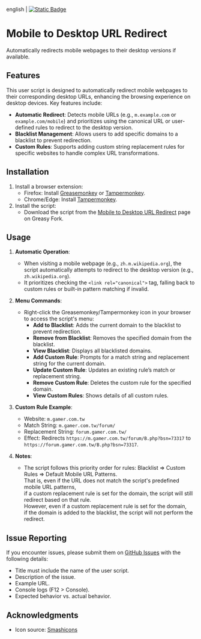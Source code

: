 english | [![Static Badge](https://img.shields.io/badge/lang-zh_tw-green)](https://github.com/Max46656/EverythingInGreasyFork/blob/main/%E4%BF%AE%E8%A3%9C%E7%A8%8B%E5%BC%8F/Mobile%20to%20Desktop%20URL%20Redirect/README.zh-Hant.md)

# Mobile to Desktop URL Redirect

Automatically redirects mobile webpages to their desktop versions if available.

## Features

This user script is designed to automatically redirect mobile webpages to their corresponding desktop URLs, enhancing the browsing experience on desktop devices. Key features include:

- **Automatic Redirect**: Detects mobile URLs (e.g., `m.example.com` or `example.com/mobile`) and prioritizes using the canonical URL or user-defined rules to redirect to the desktop version.
- **Blacklist Management**: Allows users to add specific domains to a blacklist to prevent redirection.
- **Custom Rules**: Supports adding custom string replacement rules for specific websites to handle complex URL transformations.

## Installation

1. Install a browser extension:
   - Firefox: Install [Greasemonkey](https://addons.mozilla.org/en-US/firefox/addon/greasemonkey/) or [Tampermonkey](https://addons.mozilla.org/en-US/firefox/addon/tampermonkey/).
   - Chrome/Edge: Install [Tampermonkey](https://chrome.google.com/webstore/detail/tampermonkey/dhdgffkkebhmkfjojejmpbldmpobfkfo).
2. Install the script:
   - Download the script from the [Mobile to Desktop URL Redirect](https://greasyfork.org/en/scripts/548125-mobile-to-desktop-url-redirect) page on Greasy Fork.

## Usage

1. **Automatic Operation**:
   - When visiting a mobile webpage (e.g., `zh.m.wikipedia.org`), the script automatically attempts to redirect to the desktop version (e.g., `zh.wikipedia.org`).
   - It prioritizes checking the `<link rel="canonical">` tag, falling back to custom rules or built-in pattern matching if invalid.

2. **Menu Commands**:
   - Right-click the Greasemonkey/Tampermonkey icon in your browser to access the script's menu:
     - **Add to Blacklist**: Adds the current domain to the blacklist to prevent redirection.
     - **Remove from Blacklist**: Removes the specified domain from the blacklist.
     - **View Blacklist**: Displays all blacklisted domains.
     - **Add Custom Rule**: Prompts for a match string and replacement string for the current domain.
     - **Update Custom Rule**: Updates an existing rule’s match or replacement string.
     - **Remove Custom Rule**: Deletes the custom rule for the specified domain.
     - **View Custom Rules**: Shows details of all custom rules.

3. **Custom Rule Example**:
   - Website: `m.gamer.com.tw`
   - Match String: `m.gamer.com.tw/forum/`
   - Replacement String: `forum.gamer.com.tw/`
   - Effect: Redirects `https://m.gamer.com.tw/forum/B.php?bsn=73317` to `https://forum.gamer.com.tw/B.php?bsn=73317`.

4. **Notes**:
   - The script follows this priority order for rules: Blacklist => Custom Rules => Default Mobile URL Patterns.  
     That is, even if the URL does not match the script's predefined mobile URL patterns,  
     if a custom replacement rule is set for the domain, the script will still redirect based on that rule.  
     However, even if a custom replacement rule is set for the domain,  
     if the domain is added to the blacklist, the script will not perform the redirect.  

## Issue Reporting

If you encounter issues, please submit them on [GitHub Issues](https://github.com/Max46656/EverythingInGreasyFork/issues) with the following details:
- Title must include the name of the user script.
- Description of the issue.
- Example URL.
- Console logs (F12 > Console).
- Expected behavior vs. actual behavior.

## Acknowledgments

- Icon source: [Smashicons](https://www.flaticon.com/authors/smashicons)
